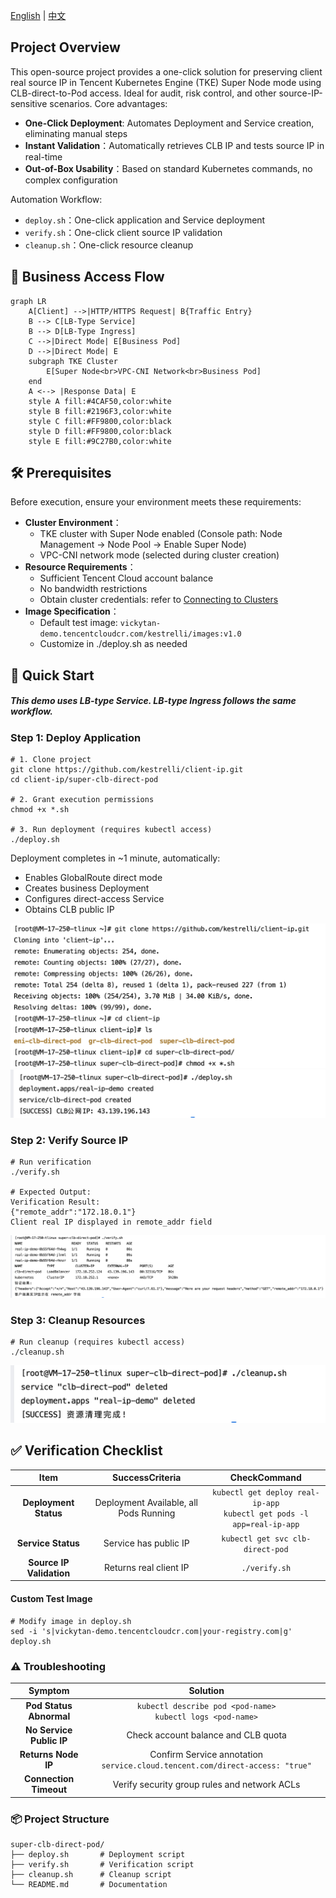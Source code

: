 [English](README.md) | [中文](README_zh.md)


## Project Overview​

This open-source project provides a one-click solution for preserving client real source IP in Tencent Kubernetes Engine (TKE) Super Node mode using CLB-direct-to-Pod access. Ideal for audit, risk control, and other source-IP-sensitive scenarios. Core advantages:

- ​**One-Click Deployment**​: Automates Deployment and Service creation, eliminating manual steps
- ​**​Instant Validation**​：Automatically retrieves CLB IP and tests source IP in real-time
- ​**Out-of-Box Usability**​：Based on standard Kubernetes commands, no complex configuration

Automation Workflow:
- `deploy.sh`：One-click application and Service deployment
- `verify.sh`：One-click client source IP validation
- `cleanup.sh`：One-click resource cleanup

## 📡 Business Access Flow

```mermaid
graph LR    
    A[Client] -->|HTTP/HTTPS Request| B{Traffic Entry}
    B --> C[LB-Type Service]
    B --> D[LB-Type Ingress]
    C -->|Direct Mode| E[Business Pod]
    D -->|Direct Mode| E
    subgraph TKE Cluster
        E[Super Node<br>VPC-CNI Network<br>Business Pod]
    end
    A <--> |Response Data| E
    style A fill:#4CAF50,color:white
    style B fill:#2196F3,color:white
    style C fill:#FF9800,color:black
    style D fill:#FF9800,color:black
    style E fill:#9C27B0,color:white
```

## 🛠 Prerequisites

Before execution, ensure your environment meets these requirements:
- ​**Cluster Environment**​：
    - TKE cluster with Super Node enabled (Console path: Node Management → Node Pool → Enable Super Node)
	- VPC-CNI network mode (selected during cluster creation)
- ​**Resource Requirements**​：
    - Sufficient Tencent Cloud account balance
    - No bandwidth restrictions
	- Obtain cluster credentials: refer to [Connecting to Clusters](https://cloud.tencent.com/document/product/457/39814)
- ​**Image Specification**​：
    - Default test image: `vickytan-demo.tencentcloudcr.com/kestrelli/images:v1.0`
    - Customize in ./deploy.sh as needed

##  🚀 Quick Start
##### This demo uses LB-type Service. LB-type Ingress follows the same workflow.

###  Step 1: Deploy Application

```
# 1. Clone project
git clone https://github.com/kestrelli/client-ip.git
cd client-ip/super-clb-direct-pod

# 2. Grant execution permissions
chmod +x *.sh

# 3. Run deployment (requires kubectl access)
./deploy.sh
```
Deployment completes in ~1 minute, automatically:
- Enables GlobalRoute direct mode
- Creates business Deployment
- Configures direct-access Service
- Obtains CLB public IP

![复刻仓库文件](images/pod1.png)
![部署](images/pod2.png)

### Step 2: Verify Source IP

```
# Run verification
./verify.sh

# Expected Output:
Verification Result:
{"remote_addr":"172.18.0.1"} 
Client real IP displayed in remote_addr field
```
![运行](images/pod3.png)

###  Step 3: Cleanup Resources

```
# Run cleanup (requires kubectl access)
./cleanup.sh
```
![清理](images/pod4.png)

## ✅ Verification Checklist


|​**Item**​|​**SuccessCriteria**​|​**CheckCommand**​|
|:-:|:-:|:-:|
|​**Deployment Status**​|Deployment Available, all Pods Running|`kubectl get deploy real-ip-app`<br>`kubectl get pods -l app=real-ip-app`|
|​**Service Status**​|Service has public IP|`kubectl get svc clb-direct-pod`|
|​**Source IP Validation**​|Returns real client IP|`./verify.sh`|
#### ​**Custom Test Image**​
```
# Modify image in deploy.sh
sed -i 's|vickytan-demo.tencentcloudcr.com|your-registry.com|g' deploy.sh
```

###  ⚠️ Troubleshooting


|**Symptom**​|​**Solution**​|
|:-:|:-:|
|​**Pod Status Abnormal**​|`kubectl describe pod <pod-name>`<br>`kubectl logs <pod-name>`|
|​**No Service Public IP**​|Check account balance and CLB quota|
|​**Returns Node IP**​|Confirm Service annotation `service.cloud.tencent.com/direct-access: "true"`|
|​**Connection Timeout**​|Verify security group rules and network ACLs|

### 📦 Project Structure

```
super-clb-direct-pod/
├── deploy.sh       # Deployment script
├── verify.sh       # Verification script
├── cleanup.sh      # Cleanup script
└── README.md       # Documentation
```
